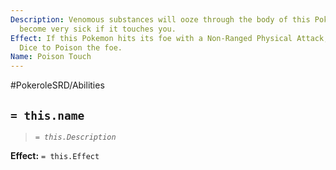 ```yaml
---
Description: Venomous substances will ooze through the body of this Pokemon, you'll
  become very sick if it touches you.
Effect: If this Pokemon hits its foe with a Non-Ranged Physical Attack, Roll 2 Chance
  Dice to Poison the foe.
Name: Poison Touch
---
```


#PokeroleSRD/Abilities

## `= this.name`

> *`= this.Description`*

**Effect:** `= this.Effect`